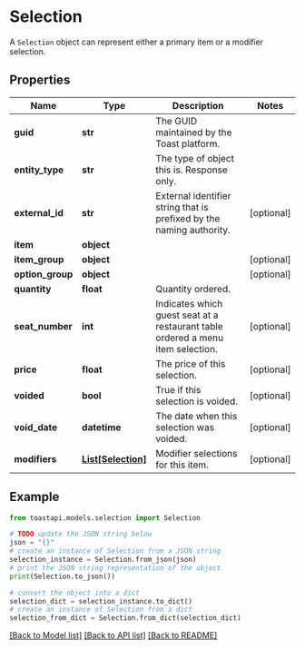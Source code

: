 # Selection

A `Selection` object can represent either a primary item or a modifier selection. 

## Properties

Name | Type | Description | Notes
------------ | ------------- | ------------- | -------------
**guid** | **str** | The GUID maintained by the Toast platform. | 
**entity_type** | **str** | The type of object this is. Response only. | 
**external_id** | **str** | External identifier string that is prefixed by the naming authority. | [optional] 
**item** | **object** |  | 
**item_group** | **object** |  | [optional] 
**option_group** | **object** |  | [optional] 
**quantity** | **float** | Quantity ordered. | 
**seat_number** | **int** | Indicates which guest seat at a restaurant table ordered a menu item selection.  | [optional] 
**price** | **float** | The price of this selection. | [optional] 
**voided** | **bool** | True if this selection is voided. | [optional] 
**void_date** | **datetime** | The date when this selection was voided. | [optional] 
**modifiers** | [**List[Selection]**](Selection.md) | Modifier selections for this item. | [optional] 

## Example

```python
from toastapi.models.selection import Selection

# TODO update the JSON string below
json = "{}"
# create an instance of Selection from a JSON string
selection_instance = Selection.from_json(json)
# print the JSON string representation of the object
print(Selection.to_json())

# convert the object into a dict
selection_dict = selection_instance.to_dict()
# create an instance of Selection from a dict
selection_from_dict = Selection.from_dict(selection_dict)
```
[[Back to Model list]](../README.md#documentation-for-models) [[Back to API list]](../README.md#documentation-for-api-endpoints) [[Back to README]](../README.md)


